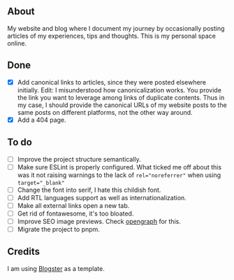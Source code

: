 ## About

My website and blog where I document my journey by occasionally posting articles of my experiences, tips and thoughts. This is my personal space online.

## Done

- [x] Add canonical links to articles, since they were posted elsewhere initially. Edit: I misunderstood how canonicalization works. You provide the link you want to leverage among links of duplicate contents. Thus in my case, I should provide the canonical URLs of my website posts to the same posts on different platforms, not the other way around.
- [x] Add a 404 page.

## To do

- [ ] Improve the project structure semantically.
- [ ] Make sure ESLint is properly configured. What ticked me off about this was it not raising warnings to the lack of `rel="noreferrer"` when using `target="_blank"`
- [ ] Change the font into serif, I hate this childish font.
- [ ] Add RTL languages support as well as internationalization.
- [ ] Make all external links open a new tab.
- [ ] Get rid of fontawesome, it's too bloated.
- [ ] Improve SEO image previews. Check [opengraph](https://www.opengraph.xyz/) for this.
- [ ] Migrate the project to pnpm.

## Credits

I am using [Blogster](https://github.com/flexdinesh/blogster) as a template.
